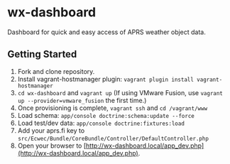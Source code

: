 # wx-dashboard
Dashboard for quick and easy access of APRS weather object data.

## Getting Started
1. Fork and clone repository.
2. Install vagrant-hostmanager plugin: `vagrant plugin install vagrant-hostmanager`
3. `cd wx-dashboard` and `vagrant up`
    (If using VMware Fusion, use `vagrant up --provider=vmware_fusion` the first time.)
4. Once provisioning is complete, `vagrant ssh` and `cd /vagrant/www`
5. Load schema: `app/console doctrine:schema:update --force`
6. Load test/dev data: `app/console doctrine:fixtures:load`
7. Add your aprs.fi key to `src/Ecwec/Bundle/CoreBundle/Controller/DefaultController.php`
8. Open your browser to [http://wx-dashboard.local/app_dev.php](http://wx-dashboard.local/app_dev.php).